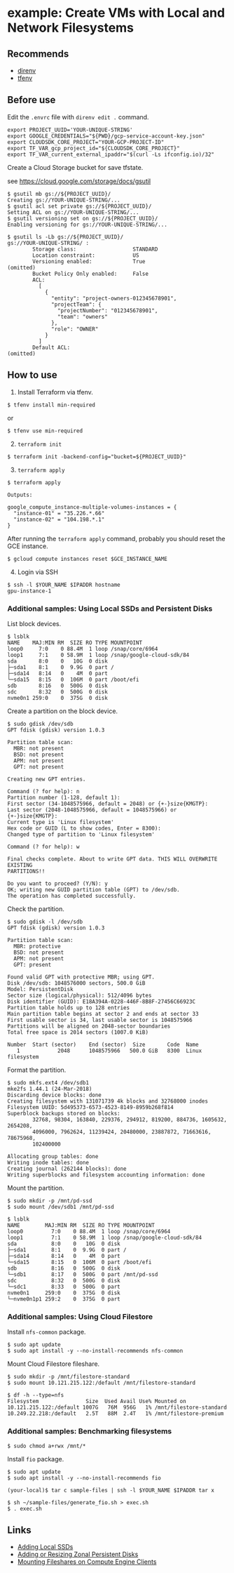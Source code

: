# example: Create VMs with Local and Network Filesystems

## Recommends

- [direnv](https://github.com/direnv/direnv)
- [tfenv](https://github.com/tfutils/tfenv)

## Before use

Edit the `.envrc` file with `direnv edit .` command.

```
export PROJECT_UUID='YOUR-UNIQUE-STRING'
export GOOGLE_CREDENTIALS="${PWD}/gcp-service-account-key.json"
export CLOUDSDK_CORE_PROJECT="YOUR-GCP-PROJECT-ID"
export TF_VAR_gcp_project_id="${CLOUDSDK_CORE_PROJECT}"
export TF_VAR_current_external_ipaddr="$(curl -Ls ifconfig.io)/32"
```

Create a Cloud Storage bucket for save tfstate.

see https://cloud.google.com/storage/docs/gsutil

```shellsession
$ gsutil mb gs://${PROJECT_UUID}/
Creating gs://YOUR-UNIQUE-STRING/...
$ gsutil acl set private gs://${PROJECT_UUID}/
Setting ACL on gs://YOUR-UNIQUE-STRING/...
$ gsutil versioning set on gs://${PROJECT_UUID}/
Enabling versioning for gs://YOUR-UNIQUE-STRING/...
```

```shellsession
$ gsutil ls -Lb gs://${PROJECT_UUID}/
gs://YOUR-UNIQUE-STRING/ :
        Storage class:                  STANDARD
        Location constraint:            US
        Versioning enabled:             True
(omitted)
        Bucket Policy Only enabled:     False
        ACL:
          [
            {
              "entity": "project-owners-012345678901",
              "projectTeam": {
                "projectNumber": "012345678901",
                "team": "owners"
              },
              "role": "OWNER"
            }
          ]
        Default ACL:
(omitted)
```

## How to use

1. Install Terraform via tfenv.

```shellsession
$ tfenv install min-required
```

or

```shellsession
$ tfenv use min-required
```

2. `terraform init`

```shellsession
$ terraform init -backend-config="bucket=${PROJECT_UUID}"
```

3. `terraform apply`

```shellsession
$ terraform apply
```

```
Outputs:

google_compute_instance-multiple-volumes-instances = {
  "instance-01" = "35.226.*.66"
  "instance-02" = "104.198.*.1"
}
```

After running the `terraform apply` command, probably you should reset the GCE instance.

```shellsession
$ gcloud compute instances reset $GCE_INSTANCE_NAME
```

4. Login via SSH

```shellsession
$ ssh -l $YOUR_NAME $IPADDR hostname
gpu-instance-1
```

### Additional samples: Using Local SSDs and Persistent Disks

List block devices.

```shellsession
$ lsblk
NAME    MAJ:MIN RM  SIZE RO TYPE MOUNTPOINT
loop0     7:0    0 88.4M  1 loop /snap/core/6964
loop1     7:1    0 58.9M  1 loop /snap/google-cloud-sdk/84
sda       8:0    0   10G  0 disk
├─sda1    8:1    0  9.9G  0 part /
├─sda14   8:14   0    4M  0 part
└─sda15   8:15   0  106M  0 part /boot/efi
sdb       8:16   0  500G  0 disk
sdc       8:32   0  500G  0 disk
nvme0n1 259:0    0  375G  0 disk
```

Create a partition on the block device.

```shellsession
$ sudo gdisk /dev/sdb
GPT fdisk (gdisk) version 1.0.3

Partition table scan:
  MBR: not present
  BSD: not present
  APM: not present
  GPT: not present

Creating new GPT entries.

Command (? for help): n
Partition number (1-128, default 1):
First sector (34-1048575966, default = 2048) or {+-}size{KMGTP}:
Last sector (2048-1048575966, default = 1048575966) or {+-}size{KMGTP}:
Current type is 'Linux filesystem'
Hex code or GUID (L to show codes, Enter = 8300):
Changed type of partition to 'Linux filesystem'

Command (? for help): w

Final checks complete. About to write GPT data. THIS WILL OVERWRITE EXISTING
PARTITIONS!!

Do you want to proceed? (Y/N): y
OK; writing new GUID partition table (GPT) to /dev/sdb.
The operation has completed successfully.
```

Check the partition.

```shellsession
$ sudo gdisk -l /dev/sdb
GPT fdisk (gdisk) version 1.0.3

Partition table scan:
  MBR: protective
  BSD: not present
  APM: not present
  GPT: present

Found valid GPT with protective MBR; using GPT.
Disk /dev/sdb: 1048576000 sectors, 500.0 GiB
Model: PersistentDisk
Sector size (logical/physical): 512/4096 bytes
Disk identifier (GUID): E18A394A-0228-446F-8B8F-27456C66923C
Partition table holds up to 128 entries
Main partition table begins at sector 2 and ends at sector 33
First usable sector is 34, last usable sector is 1048575966
Partitions will be aligned on 2048-sector boundaries
Total free space is 2014 sectors (1007.0 KiB)

Number  Start (sector)    End (sector)  Size       Code  Name
   1            2048      1048575966   500.0 GiB   8300  Linux filesystem
```

Format the partition.

```shellsession
$ sudo mkfs.ext4 /dev/sdb1
mke2fs 1.44.1 (24-Mar-2018)
Discarding device blocks: done
Creating filesystem with 131071739 4k blocks and 32768000 inodes
Filesystem UUID: 5d495373-6573-4523-8149-8959b268f814
Superblock backups stored on blocks:
        32768, 98304, 163840, 229376, 294912, 819200, 884736, 1605632, 2654208,
        4096000, 7962624, 11239424, 20480000, 23887872, 71663616, 78675968,
        102400000

Allocating group tables: done
Writing inode tables: done
Creating journal (262144 blocks): done
Writing superblocks and filesystem accounting information: done
```

Mount the partition.

```shellsession
$ sudo mkdir -p /mnt/pd-ssd
$ sudo mount /dev/sdb1 /mnt/pd-ssd
```

```shellsession
$ lsblk
NAME        MAJ:MIN RM  SIZE RO TYPE MOUNTPOINT
loop0         7:0    0 88.4M  1 loop /snap/core/6964
loop1         7:1    0 58.9M  1 loop /snap/google-cloud-sdk/84
sda           8:0    0   10G  0 disk
├─sda1        8:1    0  9.9G  0 part /
├─sda14       8:14   0    4M  0 part
└─sda15       8:15   0  106M  0 part /boot/efi
sdb           8:16   0  500G  0 disk
└─sdb1        8:17   0  500G  0 part /mnt/pd-ssd
sdc           8:32   0  500G  0 disk
└─sdc1        8:33   0  500G  0 part
nvme0n1     259:0    0  375G  0 disk
└─nvme0n1p1 259:2    0  375G  0 part
```

### Additional samples: Using Cloud Filestore

Install `nfs-common` package.

```shellsession
$ sudo apt update
$ sudo apt install -y --no-install-recommends nfs-common
```

Mount Cloud Filestore fileshare.

```shellsession
$ sudo mkdir -p /mnt/filestore-standard
$ sudo mount 10.121.215.122:/default /mnt/filestore-standard
```

```shellsession
$ df -h --type=nfs
Filesystem               Size  Used Avail Use% Mounted on
10.121.215.122:/default 1007G   76M  956G   1% /mnt/filestore-standard
10.249.22.218:/default   2.5T   88M  2.4T   1% /mnt/filestore-premium
```

### Additional samples: Benchmarking filesystems

```shellsession
$ sudo chmod a+rwx /mnt/*
```

Install `fio` package.

```shellsession
$ sudo apt update
$ sudo apt install -y --no-install-recommends fio
```

```shellsession
(your-local)$ tar c sample-files | ssh -l $YOUR_NAME $IPADDR tar x
```

```shellsession
$ sh ~/sample-files/generate_fio.sh > exec.sh
$ . exec.sh
```

## Links

- [Adding Local SSDs](https://cloud.google.com/compute/docs/disks/local-ssd)
- [Adding or Resizing Zonal Persistent Disks](https://cloud.google.com/compute/docs/disks/add-persistent-disk)
- [Mounting Fileshares on Compute Engine Clients](https://cloud.google.com/filestore/docs/mounting-fileshares)
